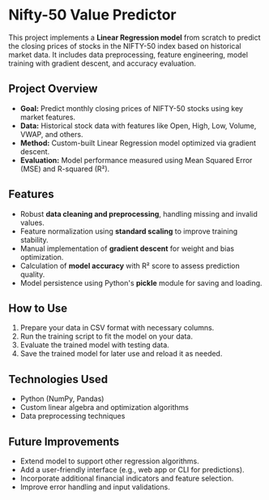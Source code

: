 # Nifty-50 Value Predictor

This project implements a **Linear Regression model** from scratch to predict the closing prices of stocks in the NIFTY-50 index based on historical market data. It includes data preprocessing, feature engineering, model training with gradient descent, and accuracy evaluation.

## Project Overview

- **Goal:** Predict monthly closing prices of NIFTY-50 stocks using key market features.
- **Data:** Historical stock data with features like Open, High, Low, Volume, VWAP, and others.
- **Method:** Custom-built Linear Regression model optimized via gradient descent.
- **Evaluation:** Model performance measured using Mean Squared Error (MSE) and R-squared (R²).

## Features

- Robust **data cleaning and preprocessing**, handling missing and invalid values.
- Feature normalization using **standard scaling** to improve training stability.
- Manual implementation of **gradient descent** for weight and bias optimization.
- Calculation of **model accuracy** with R² score to assess prediction quality.
- Model persistence using Python's **pickle** module for saving and loading.

## How to Use

1. Prepare your data in CSV format with necessary columns.
2. Run the training script to fit the model on your data.
3. Evaluate the trained model with testing data.
4. Save the trained model for later use and reload it as needed.

## Technologies Used

- Python (NumPy, Pandas)
- Custom linear algebra and optimization algorithms
- Data preprocessing techniques

## Future Improvements

- Extend model to support other regression algorithms.
- Add a user-friendly interface (e.g., web app or CLI for predictions).
- Incorporate additional financial indicators and feature selection.
- Improve error handling and input validations.


